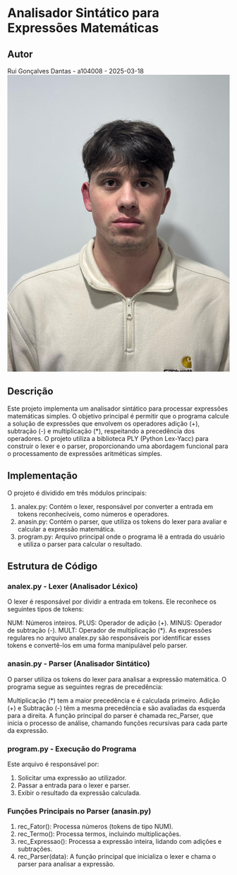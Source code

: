 # **Analisador Sintático para Expressões Matemáticas**  

## **Autor**  
Rui Gonçalves Dantas - a104008 - 2025-03-18  
![Autor](https://github.com/ruidantas04/PL2025-A104008/blob/main/e034a3fe-4b4a-4a78-8cf5-8c200b1753be.jpg)

## **Descrição**
Este projeto implementa um analisador sintático para processar expressões matemáticas simples. O objetivo principal é permitir que o programa calcule a solução de expressões que envolvem os operadores adição (+), subtração (-) e multiplicação (*), respeitando a precedência dos operadores.
O projeto utiliza a biblioteca PLY (Python Lex-Yacc) para construir o lexer e o parser, proporcionando uma abordagem funcional para o processamento de expressões aritméticas simples.

## **Implementação** 
O projeto é dividido em três módulos principais:

1. analex.py: Contém o lexer, responsável por converter a entrada em tokens reconhecíveis, como números e operadores.
2. anasin.py: Contém o parser, que utiliza os tokens do lexer para avaliar e calcular a expressão matemática.
3. program.py: Arquivo principal onde o programa lê a entrada do usuário e utiliza o parser para calcular o resultado.

## **Estrutura de Código**
### analex.py - Lexer (Analisador Léxico)
O lexer é responsável por dividir a entrada em tokens. Ele reconhece os seguintes tipos de tokens:

NUM: Números inteiros.
PLUS: Operador de adição (+).
MINUS: Operador de subtração (-).
MULT: Operador de multiplicação (*).
As expressões regulares no arquivo analex.py são responsáveis por identificar esses tokens e convertê-los em uma forma manipulável pelo parser.

### anasin.py - Parser (Analisador Sintático)
O parser utiliza os tokens do lexer para analisar a expressão matemática. O programa segue as seguintes regras de precedência:

Multiplicação (*) tem a maior precedência e é calculada primeiro.
Adição (+) e Subtração (-) têm a mesma precedência e são avaliadas da esquerda para a direita.
A função principal do parser é chamada rec_Parser, que inicia o processo de análise, chamando funções recursivas para cada parte da expressão.

### program.py - Execução do Programa
Este arquivo é responsável por:

1. Solicitar uma expressão ao utilizador.
2. Passar a entrada para o lexer e parser.
3. Exibir o resultado da expressão calculada.
### Funções Principais no Parser (anasin.py)

1. rec_Fator(): Processa números (tokens de tipo NUM).
2. rec_Termo(): Processa termos, incluindo multiplicações.
3. rec_Expressao(): Processa a expressão inteira, lidando com adições e subtrações.
4. rec_Parser(data): A função principal que inicializa o lexer e chama o parser para analisar a expressão.
